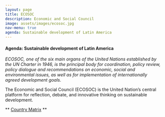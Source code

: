 ```yaml
---
layout: page
title: ECOSOC
description: Economic and Social Council
image: assets/images/ecosoc.jpg
nav-menu: true
agenda: Sustainable development of Latin America
---
```


#### Agenda: Sustainable development of Latin America

*ECOSOC, one of the six main organs of the United Nations established by the UN Charter in 1946,
is the principal body for coordination, policy review, policy dialogue and recommendations on
economic, social and environmental issues, as well as for implementation of internationally
agreed development goals.*

The Economic and Social Council (ECOSOC) is the United Nation’s
central platform for reflection, debate, and innovative thinking on sustainable development.

** [Country Matrix](https://docs.google.com/spreadsheets/d/1jZ3kV4cQiTzZHRnDIDPKWTcaxTOa53oweAf78eUeq7Y/edit?usp=sharing) **
